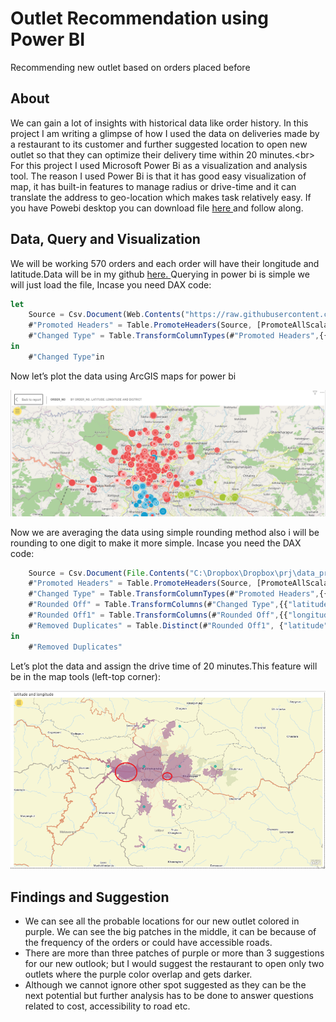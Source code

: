 # Outlet Recommendation using Power BI
Recommending new outlet based on orders placed before

## About
We can gain a lot of insights with historical data like order history. In this project I am writing a glimpse of how I used the data on deliveries made by a restaurant to its customer and further suggested location to open new outlet so that they can optimize their delivery time within 20 minutes.<br\>
For this project I used Microsoft Power Bi as a visualization and analysis tool. The reason I used Power Bi is that it has good easy visualization of map, it has built-in features to manage radius or drive-time and it can translate the address to geo-location which makes task relatively easy.
If you have Powebi desktop you can download file <a href="/recommend_outlet.pbix" target="_blank"> here </a>and follow along.

## Data, Query and Visualization
We will be working 570 orders and each order will have their longitude and latitude.Data will be in my github  <a href="/data/outlet_analysis.csv" target="_blank">here. </a>
Querying in power bi is simple we will just load the file, Incase you need DAX code:

```javascript
let
    Source = Csv.Document(Web.Contents("https://raw.githubusercontent.com/roesta07/Outlet-Recommendation/main/data/outlet_analysis.csv"),[Delimiter=",", Columns=5, Encoding=1252,     QuoteStyle=QuoteStyle.None]),
    #"Promoted Headers" = Table.PromoteHeaders(Source, [PromoteAllScalars=true]),
    #"Changed Type" = Table.TransformColumnTypes(#"Promoted Headers",{{"order_no", Int64.Type}, {"district", type text}, {"address", type text}, {"latitude", type number}, {"longitude", type number}})
in
    #"Changed Type"in

```
Now let’s plot the data using ArcGIS maps for power bi

<img src="/img/capture1.PNG" alt="delivery distrubution">

Now we are averaging the data using simple rounding method also i will be rounding to one digit to make it more simple. Incase you need the DAX code:
```javascript
    Source = Csv.Document(File.Contents("C:\Dropbox\Dropbox\prj\data_projects\outlet location\outlet_analysis.csv"),[Delimiter=",", Columns=5, Encoding=1252,                         QuoteStyle=QuoteStyle.None]),
    #"Promoted Headers" = Table.PromoteHeaders(Source, [PromoteAllScalars=true]),
    #"Changed Type" = Table.TransformColumnTypes(#"Promoted Headers",{{"order_no", Int64.Type}, {"district", type text}, {"address", type text}, {"latitude", type number},           {"longitude", type number}}),
    #"Rounded Off" = Table.TransformColumns(#"Changed Type",{{"latitude", each Number.Round(_, 1), type number}}),
    #"Rounded Off1" = Table.TransformColumns(#"Rounded Off",{{"longitude", each Number.Round(_, 1), type number}}),
    #"Removed Duplicates" = Table.Distinct(#"Rounded Off1", {"latitude", "longitude"})
in
    #"Removed Duplicates"
```
Let’s plot the data and assign the drive time of 20 minutes.This feature will be in the map tools (left-top corner):

<img src="/img/capture2.PNG" alt="delivery distrubution" >


## Findings and Suggestion
-	We can see all the probable locations for our new outlet colored in purple. We can see the big patches in the middle, it can be because of the frequency of the orders or could have accessible roads.
-	 There are more than three patches of purple or more than 3 suggestions for our new outlook; but I would suggest the restaurant to open only two outlets where the purple color overlap and gets darker.
-	Although we cannot ignore other spot suggested as they can be the next potential but further analysis has to be done to answer questions related to cost, accessibility to road etc.






